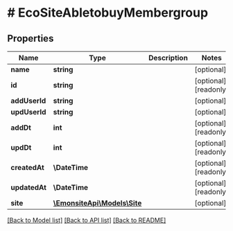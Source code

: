# # EcoSiteAbletobuyMembergroup

## Properties

Name | Type | Description | Notes
------------ | ------------- | ------------- | -------------
**name** | **string** |  | [optional]
**id** | **string** |  | [optional] [readonly]
**addUserId** | **string** |  | [optional]
**updUserId** | **string** |  | [optional]
**addDt** | **int** |  | [optional] [readonly]
**updDt** | **int** |  | [optional] [readonly]
**createdAt** | **\DateTime** |  | [optional] [readonly]
**updatedAt** | **\DateTime** |  | [optional] [readonly]
**site** | [**\EmonsiteApi\Models\Site**](Site.md) |  | [optional]

[[Back to Model list]](../../README.md#models) [[Back to API list]](../../README.md#endpoints) [[Back to README]](../../README.md)
